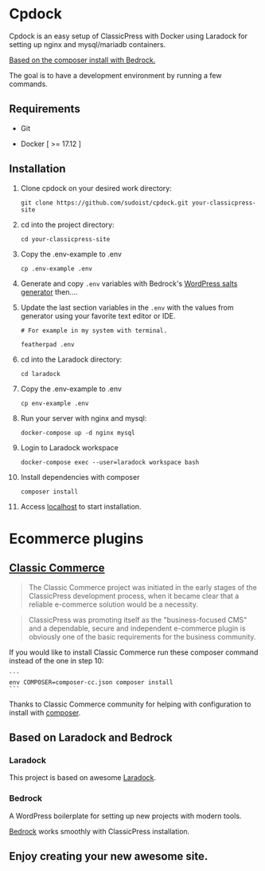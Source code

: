 # Cpdock

Cpdock is an easy setup of ClassicPress with Docker using Laradock for setting up nginx and mysql/mariadb containers.

[Based on the composer install with Bedrock.](https://docs.classicpress.net/installing-classicpress/installing-with-composer/#after-installation)

The goal is to have a development environment by running a few commands.

## Requirements

* Git

* Docker [ >= 17.12 ]

## Installation

1. Clone cpdock on your desired work directory:
    ```
    git clone https://github.com/sudoist/cpdock.git your-classicpress-site

    ```
2. cd into the project directory:
    ```
    cd your-classicpress-site

    ```
3. Copy the .env-example to .env
    ```
    cp .env-example .env

    ```
4. Generate and copy `.env` variables with Bedrock's [WordPress salts generator](https://roots.io/salts.html) then....

5. Update the last section variables in the `.env` with the values from generator using your favorite text editor or IDE.

    ```
    # For example in my system with terminal.

    featherpad .env
    ```
6. cd into the Laradock directory:
    ```
    cd laradock

    ```
7. Copy the .env-example to .env
    ```
    cp env-example .env

    ```
8. Run your server with nginx and mysql:
    ```
    docker-compose up -d nginx mysql

    ```
9. Login to Laradock workspace
    ```
    docker-compose exec --user=laradock workspace bash
    ```
10. Install dependencies with composer
    ```
    composer install
    ```
11. Access [localhost](http://localhost/) to start installation.

# Ecommerce plugins

## [Classic Commerce](https://classiccommerce.cc/)

> The Classic Commerce project was initiated in the early stages of the ClassicPress development process, when it became clear that a reliable e-commerce solution would be a necessity.

> ClassicPress was promoting itself as the "business-focused CMS" and a dependable, secure and independent e-commerce plugin is obviously one of the basic requirements for the business community.

If you would like to install Classic Commerce run these composer command instead of the one in step 10: 

    ```
    env COMPOSER=composer-cc.json composer install
    ```

Thanks to Classic Commerce community for helping with configuration to install with [composer](https://github.com/ClassicPress-research/classic-commerce/issues/239).

## Based on Laradock and Bedrock

### Laradock

This project is based on awesome [Laradock](https://github.com/laradock/laradock).

### Bedrock

A WordPress boilerplate for setting up new projects with modern tools.

[Bedrock](https://roots.io/bedrock/) works smoothly with ClassicPress installation.

## Enjoy creating your new awesome site.